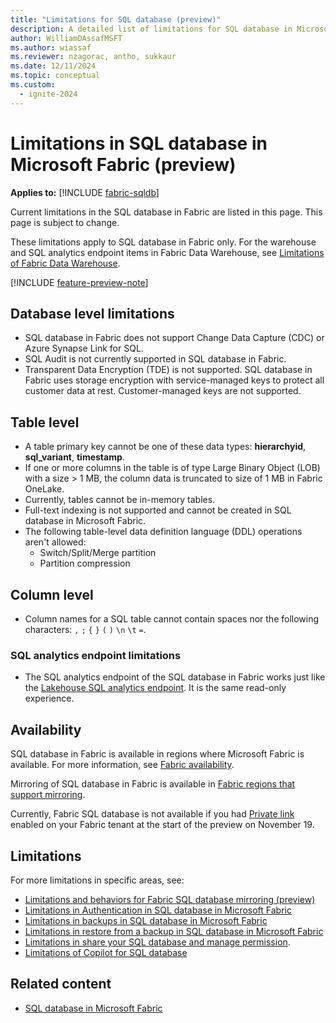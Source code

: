 ```yaml
---
title: "Limitations for SQL database (preview)"
description: A detailed list of limitations for SQL database in Microsoft Fabric.
author: WilliamDAssafMSFT
ms.author: wiassaf
ms.reviewer: nzagorac, antho, sukkaur
ms.date: 12/11/2024
ms.topic: conceptual
ms.custom:
  - ignite-2024
---
```

# Limitations in SQL database in Microsoft Fabric (preview)

**Applies to:** [!INCLUDE [fabric-sqldb](../includes/applies-to-version/fabric-sqldb.md)]

Current limitations in the SQL database in Fabric are listed in this page. This page is subject to change.

These limitations apply to SQL database in Fabric only. For the warehouse and SQL analytics endpoint items in Fabric Data Warehouse, see [Limitations of Fabric Data Warehouse](../../data-warehouse/limitations.md).

[!INCLUDE [feature-preview-note](../../includes/feature-preview-note.md)]

## Database level limitations

- SQL database in Fabric does not support Change Data Capture (CDC) or Azure Synapse Link for SQL.
- SQL Audit is not currently supported in SQL database in Fabric.
- Transparent Data Encryption (TDE) is not supported. SQL database in Fabric uses storage encryption with service-managed keys to protect all customer data at rest. Customer-managed keys are not supported.

## Table level  

- A table primary key cannot be one of these data types: **hierarchyid**, **sql_variant**, **timestamp**.
- If one or more columns in the table is of type Large Binary Object (LOB) with a size > 1 MB, the column data is truncated to size of 1 MB in Fabric OneLake.
- Currently, tables cannot be in-memory tables.
- Full-text indexing is not supported and cannot be created in SQL database in Microsoft Fabric.
- The following table-level data definition language (DDL) operations aren't allowed:
    - Switch/Split/Merge partition
    - Partition compression

## Column level

- Column names for a SQL table cannot contain spaces nor the following characters: `,` `;` `{` `}` `(` `)` `\n` `\t` `=`.

### SQL analytics endpoint limitations  

- The SQL analytics endpoint of the SQL database in Fabric works just like the [Lakehouse SQL analytics endpoint](../../data-engineering/lakehouse-overview.md#lakehouse-sql-analytics-endpoint). It is the same read-only experience.

## Availability

SQL database in Fabric is available in regions where Microsoft Fabric is available. For more information, see [Fabric availability](/azure/reliability/reliability-fabric#availability).

Mirroring of SQL database in Fabric is available in [Fabric regions that support mirroring](../mirrored-database/azure-sql-database-limitations.md#supported-regions).

Currently, Fabric SQL database is not available if you had [Private link](../../security/security-private-links-overview.md) enabled on your Fabric tenant at the start of the preview on November 19.

## Limitations

For more limitations in specific areas, see:

- [Limitations and behaviors for Fabric SQL database mirroring (preview)](mirroring-limitations.md)
- [Limitations in Authentication in SQL database in Microsoft Fabric](authentication.md#limitations)
- [Limitations in backups in SQL database in Microsoft Fabric](backup.md#limitations)
- [Limitations in restore from a backup in SQL database in Microsoft Fabric](restore.md#limitations)
- [Limitations in share your SQL database and manage permission](share-sql-manage-permission.md#limitations).
- [Limitations of Copilot for SQL database](copilot.md#limitations-of-copilot-for-sql-database)

## Related content

- [SQL database in Microsoft Fabric](overview.md)
